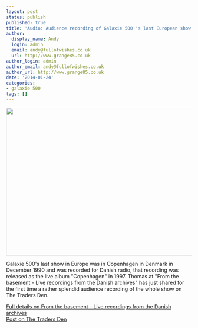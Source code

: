 ```yaml
---
layout: post
status: publish
published: true
title: 'Audio: Audience recording of Galaxie 500''s last European show'
author:
  display_name: Andy
  login: admin
  email: andy@fullofwishes.co.uk
  url: http://www.grange85.co.uk
author_login: admin
author_email: andy@fullofwishes.co.uk
author_url: http://www.grange85.co.uk
date: '2014-01-24'
categories:
- galaxie 500
tags: []
---
```

<p><img src="https://media.fullofwishes.co.uk/01-galaxie_500/pictures/galaxie-500-1990-copenhagen-setlist-crop.jpg" width="640" height="400" class="aligncenter" /></p>
<p>Galaxie 500's last show in Europe was in Copenhagen in Denmark in December 1990 and was recorded for Danish radio, that recording was released as the live album "Copenhagen" in 1997. Thomas at "From the basement - Live recordings from the Danish archives" has just shared for the first time a rather splendid audience recording of the whole show on The Traders Den.</p>
<p><a href="http://tdk-c90.blogspot.co.uk/2014/01/1990-12-01-galaxie-500-copenhagen.html?showComment=1390604339652#c1989929547132674508">Full details on From the basement - Live recordings from the Danish archives</a><br />
<a href="http://www.thetradersden.org/forums/showthread.php?t=108649">Post on The Traders Den</a></p>
